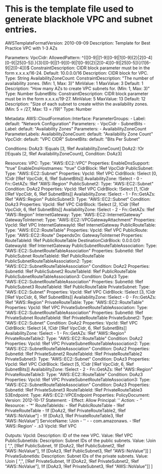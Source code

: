 # This is the template file used to generate blackhole VPC and subnet entries.
AWSTemplateFormatVersion: 2010-09-09
Description: Template for Best Practice VPC with 1-3 AZs

Parameters:
  VpcCidr:
    AllowedPattern: ^(([0-9]|[1-9][0-9]|1[0-9]{2}|2[0-4][0-9]|25[0-5])\.){3}([0-9]|[1-9][0-9]|1[0-9]{2}|2[0-4][0-9]|25[0-5])(\/(1[6-9]|2[0-4]))$
    ConstraintDescription: CIDR block parameter must be in the form x.x.x.x/16-24.
    Default: 10.0.0.0/16
    Description: CIDR block for VPC.
    Type: String
  AvailabilityZoneCount:
    ConstraintDescription: "The number of availability zones. (Min: 1, Max: 3)"
    MinValue: 1
    MaxValue: 3
    Default: 1
    Description: "How many AZs to create VPC subnets for. (Min: 1, Max: 3)"
    Type: Number
  SubnetBits:
    ConstraintDescription: CIDR block parameter must be in the form x.x.x.x/19-27.
    MinValue: 5
    MaxValue: 13
    Default: 12
    Description: "Size of each subnet to create within the availability zones. (Min: 5 = /27, Max: 13 = /19)"
    Type: Number

Metadata:
  AWS::CloudFormation::Interface:
    ParameterGroups:
    - Label:
        default: "Network Configuration"
      Parameters:
      - VpcCidr
      - SubnetBits
    - Label:
        default: "Availability Zones"
      Parameters:
      - AvailabilityZoneCount
    ParameterLabels:
      AvailabilityZoneCount:
        default: "Availability Zone Count"
      VpcCidr:
        default: "VPC CIDR"
      SubnetBits:
        default: "Bits Per Subnet"

Conditions:
  DoAz3: !Equals [3, !Ref AvailabilityZoneCount]
  DoAz2: !Or [!Equals [2, !Ref AvailabilityZoneCount], Condition: DoAz3]

Resources:
  VPC:
    Type: "AWS::EC2::VPC"
    Properties:
      EnableDnsSupport: "true"
      EnableDnsHostnames: "true"
      CidrBlock: !Ref VpcCidr
  PublicSubnet:
    Type: "AWS::EC2::Subnet"
    Properties:
      VpcId: !Ref VPC
      CidrBlock: !Select [0, !Cidr [!Ref VpcCidr, 6, !Ref SubnetBits]]
      AvailabilityZone: !Select
      - 0
      - Fn::GetAZs: !Ref "AWS::Region"
  PublicSubnet2:
    Type: "AWS::EC2::Subnet"
    Condition: DoAz2
    Properties:
      VpcId: !Ref VPC
      CidrBlock: !Select [1, !Cidr [!Ref VpcCidr, 6, !Ref SubnetBits]]
      AvailabilityZone: !Select
      - 1
      - Fn::GetAZs: !Ref "AWS::Region"
  PublicSubnet3:
    Type: "AWS::EC2::Subnet"
    Condition: DoAz3
    Properties:
      VpcId: !Ref VPC
      CidrBlock: !Select [2, !Cidr [!Ref VpcCidr, 6, !Ref SubnetBits]]
      AvailabilityZone: !Select
      - 2
      - Fn::GetAZs: !Ref "AWS::Region"
  InternetGateway:
    Type: "AWS::EC2::InternetGateway"
  GatewayToInternet:
    Type: "AWS::EC2::VPCGatewayAttachment"
    Properties:
      VpcId: !Ref VPC
      InternetGatewayId: !Ref InternetGateway
  PublicRouteTable:
    Type: "AWS::EC2::RouteTable"
    Properties:
      VpcId: !Ref VPC
  PublicRoute:
    Type: "AWS::EC2::Route"
    DependsOn: GatewayToInternet
    Properties:
      RouteTableId: !Ref PublicRouteTable
      DestinationCidrBlock: 0.0.0.0/0
      GatewayId: !Ref InternetGateway
  PublicSubnetRouteTableAssociation:
    Type: "AWS::EC2::SubnetRouteTableAssociation"
    Properties:
      SubnetId: !Ref PublicSubnet
      RouteTableId: !Ref PublicRouteTable
  PublicSubnetRouteTableAssociation2:
    Type: "AWS::EC2::SubnetRouteTableAssociation"
    Condition: DoAz2
    Properties:
      SubnetId: !Ref PublicSubnet2
      RouteTableId: !Ref PublicRouteTable
  PublicSubnetRouteTableAssociation3:
    Condition: DoAz3
    Type: "AWS::EC2::SubnetRouteTableAssociation"
    Properties:
      SubnetId: !Ref PublicSubnet3
      RouteTableId: !Ref PublicRouteTable
  PrivateSubnet:
    Type: "AWS::EC2::Subnet"
    Properties:
      VpcId: !Ref VPC
      CidrBlock: !Select [3, !Cidr [!Ref VpcCidr, 6, !Ref SubnetBits]]
      AvailabilityZone: !Select
      - 0
      - Fn::GetAZs: !Ref "AWS::Region"
  PrivateRouteTable:
    Type: "AWS::EC2::RouteTable"
    Properties:
      VpcId: !Ref VPC
  PrivateSubnetRouteTableAssociation:
    Type: "AWS::EC2::SubnetRouteTableAssociation"
    Properties:
      SubnetId: !Ref PrivateSubnet
      RouteTableId: !Ref PrivateRouteTable
  PrivateSubnet2:
    Type: "AWS::EC2::Subnet"
    Condition: DoAz2
    Properties:
      VpcId: !Ref VPC
      CidrBlock: !Select [4, !Cidr [!Ref VpcCidr, 6, !Ref SubnetBits]]
      AvailabilityZone: !Select
      - 1
      - Fn::GetAZs: !Ref "AWS::Region"
  PrivateRouteTable2:
    Type: "AWS::EC2::RouteTable"
    Condition: DoAz2
    Properties:
      VpcId: !Ref VPC
  PrivateSubnetRouteTableAssociation2:
    Type: "AWS::EC2::SubnetRouteTableAssociation"
    Condition: DoAz2
    Properties:
      SubnetId: !Ref PrivateSubnet2
      RouteTableId: !Ref PrivateRouteTable2
  PrivateSubnet3:
    Type: "AWS::EC2::Subnet"
    Condition: DoAz3
    Properties:
      VpcId: !Ref VPC
      CidrBlock: !Select [5, !Cidr [!Ref VpcCidr, 6, !Ref SubnetBits]]
      AvailabilityZone: !Select
      - 2
      - Fn::GetAZs: !Ref "AWS::Region"
  PrivateRouteTable3:
    Type: "AWS::EC2::RouteTable"
    Condition: DoAz3
    Properties:
      VpcId: !Ref VPC
  PrivateSubnetRouteTableAssociation3:
    Type: "AWS::EC2::SubnetRouteTableAssociation"
    Condition: DoAz3
    Properties:
      SubnetId: !Ref PrivateSubnet3
      RouteTableId: !Ref PrivateRouteTable3
  S3Endpoint:
    Type: AWS::EC2::VPCEndpoint
    Properties:
      PolicyDocument:
        Version: 2012-10-17
        Statement:
        - Effect: Allow
          Principal: '*'
          Action:
          - '*'
          Resource:
          - '*'
      RouteTableIds:
      - !Ref PublicRouteTable
      - !Ref PrivateRouteTable
      - !If [DoAz2, !Ref PrivateRouteTable2, !Ref "AWS::NoValue"]
      - !If [DoAz3, !Ref PrivateRouteTable3, !Ref "AWS::NoValue"]
      ServiceName: !Join
      - ''
      - - com.amazonaws.
        - !Ref 'AWS::Region'
        - .s3
      VpcId: !Ref VPC

Outputs:
  VpcId:
    Description: ID of the new VPC.
    Value: !Ref VPC
  PublicSubnetIds:
    Description: Subnet IDs of the public subnets.
    Value:
      !Join [
        ",",
        [!Ref PublicSubnet, !If [DoAz2, !Ref PublicSubnet2, !Ref "AWS::NoValue"], !If [DoAz3, !Ref PublicSubnet3, !Ref "AWS::NoValue"]]
      ]
  PrivateSubnetIds:
    Description: Subnet IDs of the private subnets.
    Value:
      !Join [
        ",",
        [!Ref PrivateSubnet, !If [DoAz2, !Ref PrivateSubnet2, !Ref "AWS::NoValue"], !If [DoAz3, !Ref PrivateSubnet3, !Ref "AWS::NoValue"]]
      ]